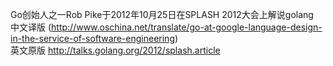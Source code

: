 Go创始人之一Rob Pike于2012年10月25日在SPLASH 2012大会上解说golang<br>
中文译版 (http://www.oschina.net/translate/go-at-google-language-design-in-the-service-of-software-engineering)<br>
英文原版 http://talks.golang.org/2012/splash.article
